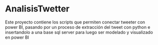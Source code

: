 # AnalisisTwetter
Este proyecto contiene los scripts que permiten conectar tweeter con power BI, pasando por un proceso de extracción del tweet con python e insertandolo a una base sql server para luego ser modelado y visualizado en power BI
